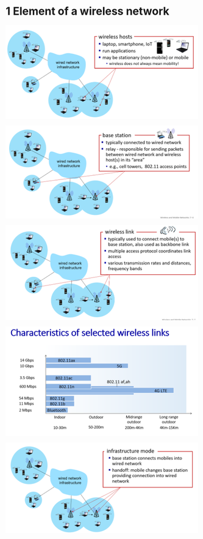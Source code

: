 
# 1 Element of a wireless network 

![](image/Pasted%20image%2020241205115716.png)


![](image/Pasted%20image%2020241205115734.png)

![](image/Pasted%20image%2020241205115838.png)

![](image/Pasted%20image%2020241205115916.png)


![](image/Pasted%20image%2020241205115936.png)


